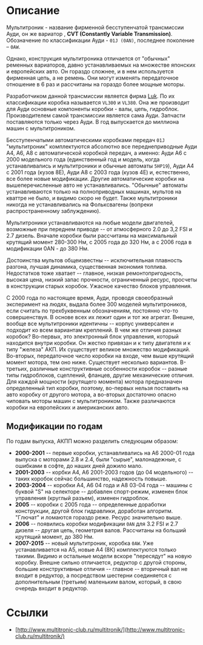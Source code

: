 # Описание

Мультитроник - название фирменной бесступенчатой трансмиссии Ауди, он же вариатор , **CVT (Constantly Variable Transmission)**. Обозначение по классификации Ауди - ```01J (0AN)```, последнее поколение – ```0AW```.

Однако, конструкция мультитроника отличается от "обычных" ременных вариаторов, давно устанавливаемых на множестве японских и европейских авто. Он гораздо сложнее, и в нем используется фирменная цепь, а не ремень. Они могут изменять передаточное отношение в 6 раз и рассчитаны на гораздо более мощные моторы.

Разработчиком данной трансмиссии является фирма [Luk](http://www.luk.com/content.luk.de/en/index.jsp). По их классификации коробка называется ```VL300``` и ```VL380```. Она же производит для Ауди основные компоненты коробки - валы, цепь, гидроблок. Производителем самой трансмиссии является сама Ауди. Запчасти поставляются только через Ауди. В год выпускается до миллиона машин с мультитроником.

Бесступенчатыми автоматическими коробками передач ```01J``` "мультитроник" комплектуются абсолютно все переднеприводные  Ауди  А4, А6, А8 с автоматической коробкой передач, а именно: Ауди А6 с 2000 модельного года (единственный год и модель, когда устанавливались и мультитроники и обычные автоматы ```5HP19```), Ауди А4 с 2001 года (кузов 8Е), Ауди А8 с 2003 года (кузов 4Е) и, естественно, все более новые модификации. Другие автоматические коробки на вышеперечисленные авто не устанавливались. "Обычные" автоматы устанавливаются только на полноприводных машинах, мультов на кваттре не было, и видимо скоро не будет. Также мультитроники никогда не устанавливались на Фольксвагены (вопреки  распространенному заблуждению).

Мультитроники устанавливаются на любые модели двигателей, возможные при переднем приводе -- от атмосферного 2.0 до 3,2 FSI и 2.7 дизель. Вначале коробки были рассчитаны на максимальный крутящий момент 280-300 Нм, с 2005 года до 320 Нм, а с 2006 года в модификации 0AN - до 380 Нм.

Достоинства мультов  общеизвестны -- исключительная плавность разгона, лучшая динамика, существенная экономия топлива. Недостатков тоже хватает -- главное, низкая ремонтопригодность, высокая цена, низкий запас прочности, ограниченный ресурс, просчеты в конструкции старых коробок. Ужасное качество блоков управления.

С  2000 года по настоящее время, Ауди, проводя своеобразный эксперимент на людях, выдала более 300 моделей мультитроников, если считать по трехбуквенным обозначениям, постоянно что-то совершенствуя. В основе всех их лежит один и тот же агрегат. Внешне, вообще все мультитроники идентичны -- корпус универсален и подходит ко всем вариантам креплений. В чем же отличия разных коробок? Во-первых, это электронный блок управления, который находится внутри коробки. Он жестко привязан и к типу  двигателя и к типу "железа" АКП. Их существует великое множество модификаций. Во-вторых, передаточное число коробки на входе, чем выше крутящий момент мотора, тем оно ниже. Существует несколько вариантов. В-третьих, различные конструктивные особенности коробок -- разные типы гидроблоков, сцеплений, фланцев, другие механические отличия. Для каждой мощности (крутящего момента) мотора предназначен определенный тип коробки, поэтому, во-первых нельзя поставить на авто коробку от другого мотора, а во-вторых достаточно опасно чиповать моторы машин с мультитроником. Также различаются коробки на европейских и американских авто.

## Модификации по годам

По годам выпуска, АКПП можно разделить следующим образом:
* **2000-2001** -- первые коробки, устанавливались на А6 2000-01 года выпуска с моторами 2.8 и 2.4, были "сырые", малонадежные, с ошибками в софте, до наших дней дожило мало.
* **2001-2003** -- корбки А4, А6 2001-2003 годов (до 04 модельного) -- таких коробок сейчас большинство, надежность повыше.
* **2003-2004** -- коробки А4, А6 04 года и А8 03-04 года -- машины с буквой "S" на селекторе -- добавлен спорт-режим, изменен блок управления (круглый разъем), изменен гидроблок.
* **2005** -- коробки с 2005 года -- определенные доработки конструкции, другой блок гидравлики,  доработан алгоритм. "Глючат" и ломаются гораздо реже. Ресурс значительно выше.
* **2006** -- появились коробки  модификации ```0AN``` для  3.2 FSI и 2.7 дизеля -- другая цепь, геометрия валов. Рассчитаны на больший крутящий момент, до 380 Нм.
* **2007-2015** -- новый мультитроник, коробка ```0AW```. Уже устанавливается на А5, новые А4 (8К) комплектуются только такими. Видимо и остальные модели вскоре "пересядут" на новую коробку. Внешне сильно отличается, редуктор с другой стороны, большие конструктивные отличия -- главное -- вторичный вал не входит в редуктор, а посредством шестерни соединяется с дополнительным (третьим) маленьким валом, который, в свою очередь входит в редуктор.

# Ссылки
* [http://www.multitronic-club.ru/multitronik/](http://www.multitronic-club.ru/multitronik/)


